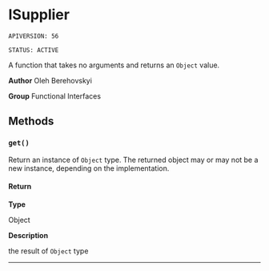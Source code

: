 # ISupplier

`APIVERSION: 56`

`STATUS: ACTIVE`

A function that takes no arguments and returns an `Object` value.


**Author** Oleh Berehovskyi


**Group** Functional Interfaces

## Methods
### `get()`

Return an instance of `Object` type. The returned object may or may not be a new instance, depending on the implementation.

#### Return

**Type**

Object

**Description**

the result of `Object` type

---
